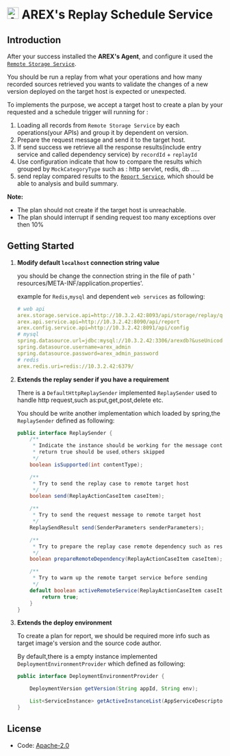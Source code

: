 # <img src="https://avatars.githubusercontent.com/u/103105168?s=200&v=4" alt="Arex Icon" width="27" height=""> AREX's Replay Schedule Service

## Introduction

After your success installed the **AREX's Agent**, and configure it used
the [`Remote Storage Service`](https://github.com/arextest/arex-storage).

You should be run a replay from what your operations and how many recorded sources retrieved you
wants to
validate the changes of a new version deployed on the target host is expected or unexpected.

To implements the purpose, we accept a target host to create a plan by your requested and a schedule
trigger will running for :

1. Loading all records from `Remote Storage Service` by each operations(your APIs) and group it by
   dependent on version.
1. Prepare the request message and send it to the target host.
1. If send success we retrieve all the response results(include entry service and called dependency
   service) by `recordId` + `replayId`
1. Use configuration indicate that how to compare the results which grouped by `MockCategoryType`
   such as : http servlet, redis, db .....
1. send replay compared results to the [`Report Service`](https://github.com/arextest/arex-report),
   which should be able to analysis and build summary.

**Note:**

* The plan should not create if the target host is unreachable.
* The plan should interrupt if sending request too many exceptions over then 10%

## Getting Started

1. **Modify default `localhost` connection string value**

   you should be change the connection string in the file of path '
   resources/META-INF/application.properties'.

   example for `Redis`,`mysql` and dependent `web services` as following:
    ```yaml
   # web api
   arex.storage.service.api=http://10.3.2.42:8093/api/storage/replay/query
   arex.api.service.api=http://10.3.2.42:8090/api/report
   arex.config.service.api=http://10.3.2.42:8091/api/config
   # mysql
   spring.datasource.url=jdbc:mysql://10.3.2.42:3306/arexdb?&useUnicode=true&characterEncoding=UTF-8
   spring.datasource.username=arex_admin
   spring.datasource.password=arex_admin_password
   # redis
   arex.redis.uri=redis://10.3.2.42:6379/
    ```
1. **Extends the replay sender if you have a requirement**

   There is a `DefaultHttpReplaySender` implemented `ReplaySender` used to handle http request,such
   as:put,get,post,delete etc.

   You should be write another implementation which loaded by spring,the `ReplaySender` defined as
   following:

   ```java
   public interface ReplaySender {
       /**
        * Indicate the instance should be working for the message content type,
        * return true should be used,others skipped
        */
       boolean isSupported(int contentType);
   
       /**
        * Try to send the replay case to remote target host
        */
       boolean send(ReplayActionCaseItem caseItem);
   
       /**
        * Try to send the request message to remote target host
        */
       ReplaySendResult send(SenderParameters senderParameters);
   
       /**
        * Try to prepare the replay case remote dependency such as resume config files
        */
       boolean prepareRemoteDependency(ReplayActionCaseItem caseItem);
   
       /**
        * Try to warm up the remote target service before sending
        */
       default boolean activeRemoteService(ReplayActionCaseItem caseItem) {
           return true;
       }
   }
   ```
1. **Extends the deploy environment**

   To create a plan for report, we should be required more info such as target image's version and
   the source code author.

   By default,there is a empty instance implemented `DeploymentEnvironmentProvider` which defined as
   following:

   ```java
   public interface DeploymentEnvironmentProvider {
   
       DeploymentVersion getVersion(String appId, String env);
   
       List<ServiceInstance> getActiveInstanceList(AppServiceDescriptor serviceDescriptor, String env);
   }
   ```

## License

- Code: [Apache-2.0](https://github.com/arextest/arex-agent-java/blob/LICENSE)
